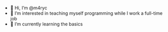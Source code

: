 - 👋 Hi, I’m @m4ryc
- 👀 I’m interested in teaching myself programming while I work a full-time job
- 🌱 I’m currently learning the basics


<!---
m4ryc/m4ryc is a ✨ special ✨ repository because its `README.md` (this file) appears on your GitHub profile.
You can click the Preview link to take a look at your changes.
--->
